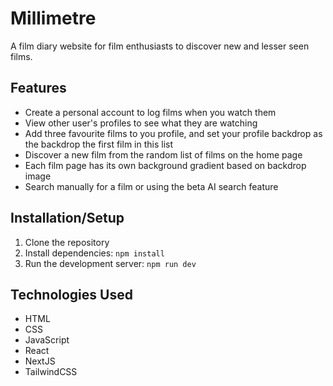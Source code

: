 # Millimetre

A film diary website for film enthusiasts to discover new and lesser seen films.

## Features

- Create a personal account to log films when you watch them
- View other user's profiles to see what they are watching
- Add three favourite films to you profile, and set your profile backdrop as the backdrop the first film in this list
- Discover a new film from the random list of films on the home page
- Each film page has its own background gradient based on backdrop image
- Search manually for a film or using the beta AI search feature

## Installation/Setup

1. Clone the repository
2. Install dependencies: `npm install`
3. Run the development server: `npm run dev`

## Technologies Used

- HTML
- CSS
- JavaScript
- React
- NextJS
- TailwindCSS
